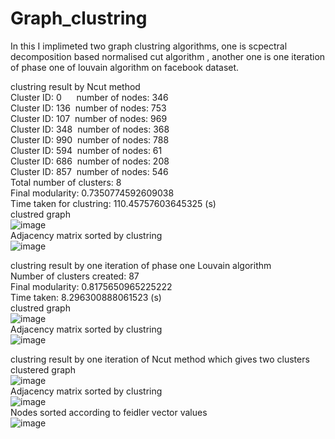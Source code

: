 # Graph_clustring
In this I implimeted two graph clustring algorithms, one is scpectral decomposition based normalised cut algorithm , another one is one iteration of phase one of louvain algorithm on facebook dataset.  
  
clustring result by Ncut method   
Cluster ID: 0 &nbsp;&nbsp;&nbsp;&nbsp;&nbsp;number of nodes: 346  
Cluster ID: 136 &nbsp;number of nodes: 753  
Cluster ID: 107 &nbsp;number of nodes: 969  
Cluster ID: 348 &nbsp;number of nodes: 368  
Cluster ID: 990 &nbsp;number of nodes: 788  
Cluster ID: 594 &nbsp;number of nodes: 61  
Cluster ID: 686 &nbsp;number of nodes: 208  
Cluster ID: 857 &nbsp;number of nodes: 546  
Total number of clusters: 8  
Final modularity: 0.7350774592609038  
Time taken for clustring: 110.45757603645325  (s)  
clustred graph  
![image](https://github.com/chandanGP/Graph_clustring/assets/136328721/c9c81e4b-3b62-4d88-a9bb-383174a1e61b)  
Adjacency matrix sorted by clustring  
![image](https://github.com/chandanGP/Graph_clustring/assets/136328721/dc0948da-2708-48c3-bad5-1247dd701590)  
  
clustring result by one iteration of phase one  Louvain algorithm   
Number of clusters created: 87  
Final modularity: 0.8175650965225222  
Time taken: 8.296300888061523  (s)  
clustred graph  
![image](https://github.com/chandanGP/Graph_clustring/assets/136328721/6f6e885d-41e0-47d2-947c-1be1e81664cf)  
Adjacency matrix sorted by clustring  
![image](https://github.com/chandanGP/Graph_clustring/assets/136328721/0d8e2cab-3e10-4974-b879-00ca96970f99)  
  
  
clustring result by one iteration of Ncut method which gives two clusters  
clustered graph  
![image](https://github.com/chandanGP/Graph_clustring/assets/136328721/38323ccc-a0e6-4e4a-a184-7bdbad347487)  
Adjacency matrix sorted by clustring  
![image](https://github.com/chandanGP/Graph_clustring/assets/136328721/c4bea5f3-f8ae-4e69-9e05-8eaa289daa7a)  
Nodes sorted according to feidler vector values  
![image](https://github.com/chandanGP/Graph_clustring/assets/136328721/ca6a36d2-9d9f-4798-b2a5-4a1b875c7512)  
  


